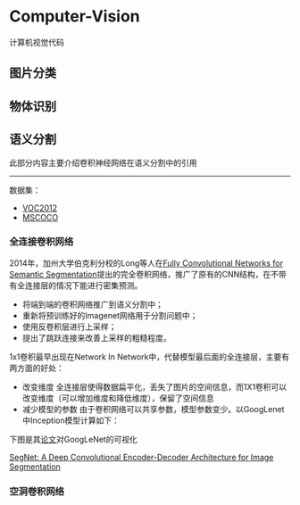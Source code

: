 # Computer-Vision
计算机视觉代码


## 图片分类

## 物体识别

## 语义分割

此部分内容主要介绍卷积神经网络在语义分割中的引用

---
数据集：

  - [VOC2012](http://cocodataset.org/#home)    
  - [MSCOCO](http://host.robots.ox.ac.uk/pascal/VOC/voc2012/)
  
  
### 全连接卷积网络

2014年，加州大学伯克利分校的Long等人在[Fully Convolutional Networks for Semantic Segmentation](https://arxiv.org/pdf/1411.4038.pdf)提出的完全卷积网络，推广了原有的CNN结构，在不带有全连接层的情况下能进行密集预测。

  - 将端到端的卷积网络推广到语义分割中；
  - 重新将预训练好的Imagenet网络用于分割问题中；
  - 使用反卷积层进行上采样；
  - 提出了跳跃连接来改善上采样的粗糙程度。
  
1x1卷积最早出现在Network In Network中，代替模型最后面的全连接层，主要有两方面的好处：
- 改变维度
全连接层使得数据扁平化，丢失了图片的空间信息，而1X1卷积可以改变维度（可以增加维度和降低维度），保留了空间信息
- 减少模型的参数
由于卷积网络可以共享参数，模型参数变少。以GoogLenet中Inception模型计算如下：


下图是其[论文](https://arxiv.org/abs/1409.4842)对GoogLeNet的可视化

  
  
[SegNet: A Deep Convolutional Encoder-Decoder Architecture for Image Segmentation](https://arxiv.org/pdf/1511.00561.pdf)

### 空洞卷积网络



